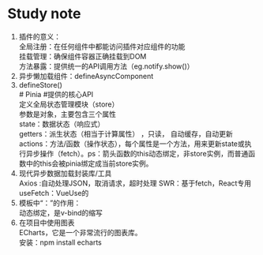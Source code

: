 # Study note
1. 插件的意义：  
    全局注册：在任何组件中都能访问插件对应组件的功能     
    挂载管理：确保组件容器正确挂载到DOM   
    方法暴露：提供统一的API调用方法（eg.notify.show()）
2. 异步懒加载组件：defineAsyncComponent
3. defineStore()   
       # Pinia #提供的核心API  
       定义全局状态管理模块（store）  
       参数是对象，主要包含三个属性  
       state：数据状态（响应式）  
       getters：派生状态（相当于计算属性） ，只读， 自动缓存，自动更新
       actions：方法/函数（操作状态），每个属性是一个方法，用来更新state或执行异步操作（fetch）。ps：箭头函数的this动态绑定，非store实例，而普通函数中的this会被pinia绑定成当前store实例。
4. 现代异步数据加载封装库/工具  
        Axios :自动处理JSON，取消请求，超时处理
        SWR：基于fetch，React专用
        useFetch：VueUse的
5. 模板中“：”的作用：   
        动态绑定，是v-bind的缩写
6. 在项目中使用图表  
        ECharts，它是一个非常流行的图表库。   
        安装：npm install echarts


